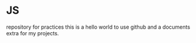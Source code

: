 # JS
repository for practices
this is a hello world to use github and a documents extra for my projects.
